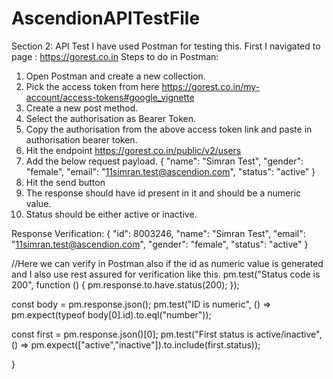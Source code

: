 # AscendionAPITestFile

Section 2: API Test
I have used Postman for testing this.
First I navigated to page  : https://gorest.co.in
Steps to do in Postman:
1.	Open Postman and create a new collection.
2.	Pick the access token from here https://gorest.co.in/my-account/access-tokens#google_vignette
3.	Create a new post method.
4.	Select the authorisation as Bearer Token.
5.	Copy the authorisation from the above access token link and paste in authorisation bearer token.
6.	Hit the endpoint https://gorest.co.in/public/v2/users
7.	Add the below request payload.
{
  "name": "Simran Test",
  "gender": "female",
  "email": "11simran.test@ascendion.com",
  "status": "active"
}
8.	Hit the send button
9.	The response should have id present in it and should be a numeric value.
10.	Status should be either active or inactive.



Response Verification: 
{
    "id": 8003246,
    "name": "Simran Test",
    "email": "11simran.test@ascendion.com",
    "gender": "female",
    "status": "active"
}

//Here we can verify in Postman also if the id as numeric value is generated and I also use rest assured for verification like this.
pm.test("Status code is 200", function () {
    pm.response.to.have.status(200);
});

const body = pm.response.json();
pm.test("ID is numeric", () =>
    pm.expect(typeof body[0].id).to.eql("number"));

const first = pm.response.json()[0];
pm.test("First status is active/inactive", () =>
    pm.expect(["active","inactive"]).to.include(first.status));

    


    
}
